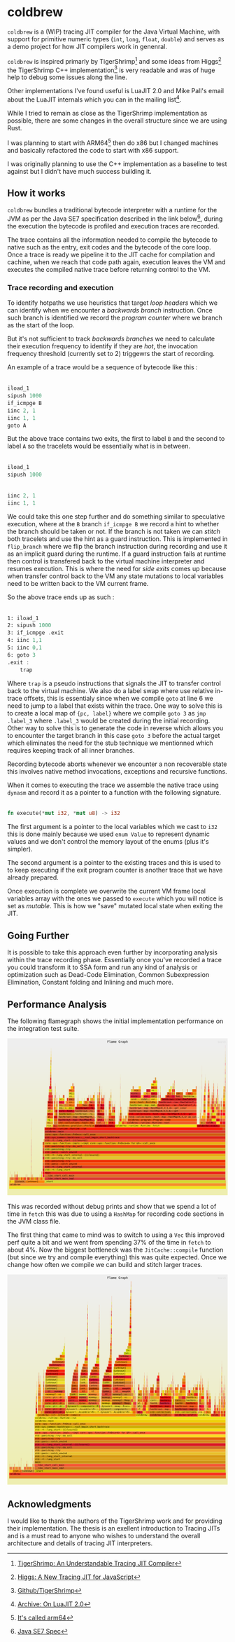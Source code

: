# coldbrew

`coldbrew` is a (WIP) tracing JIT compiler for the Java Virtual Machine, with
support for primitive numeric types (`int`, `long`, `float`, `double`) and
serves as a demo project for how JIT compilers work in genenral.

`coldbrew` is inspired primarly by TigerShrimp[^1] and some ideas from Higgs[^2]
the TigerShrimp C++ implementation[^3] is very readable and was of huge help
to debug some issues along the line.

Other implementations I've found useful is LuaJIT 2.0 and Mike Pall's email
about the LuaJIT internals which you can in the mailing list[^4].

While I tried to remain as close as the TigerShrimp implementation as possible,
there are some changes in the overall structure since we are using Rust.

I was planning to start with ARM64[^5] then do x86 but I changed machines and
basically refactored the code to start with x86 support.

I was originally planning to use the C++ implementation as a baseline to test
against but I didn't have much success building it.

## How it works

`coldbrew` bundles a traditional bytecode interpreter with a runtime for the JVM
as per the Java SE7 specification described in the link below[^6], during the
execution the bytecode is profiled and execution traces are recorded.

The trace contains all the information needed to compile the bytecode to native
such as the entry, exit codes and the bytecode of the core loop. Once a trace
is ready we pipeline it to the JIT cache for compilation and cachine, when we
reach that code path again, execution leaves the VM and executes the compiled
native trace before returning control to the VM.

### Trace recording and execution

To identify hotpaths we use heuristics that target *loop headers* which we can
identify when we encounter a *backwards branch* instruction. Once such branch
is identified we record the *program counter* where we branch as the start of
the loop.

But it's not sufficient to track *backwards branches* we need to calculate
their execution frequency to identify if they are *hot*, the invocation frequency
threshold (currently set to 2) triggewrs the start of recording.

An example of a trace would be a sequence of bytecode like this :

```asm

iload_1
sipush 1000
if_icmpge B
iinc 2, 1
iinc 1, 1
goto A

```

But the above trace contains two exits, the first to label `B` and the second
to label `A` so the tracelets would be essentially what is in between.

```asm

iload_1
sipush 1000

```

```asm

iinc 2, 1
iinc 1, 1

```

We could take this one step further and do something similar to speculative
execution, where at the `B` branch `if_icmpge B` we record a hint to whether
the branch should be taken or not. If the branch is not taken we can *stitch*
both tracelets and use the hint as a guard instruction. This is implemented
in `flip_branch` where we flip the branch instruction during recording and
use it as an implicit guard during the runtime. If a guard instruction fails
at runtime then control is transfered back to the virtual machine interpreter
and resumes execution. This is where the need for *side exits* comes up because
when transfer control back to the VM any state mutations to local variables
need to be written back to the VM current frame.

So the above trace ends up as such :

```asm

1: iload_1
2: sipush 1000
3: if_icmpge .exit
4: iinc 1,1
5: iinc 0,1
6: goto 3
.exit :
    trap

```

Where `trap` is a pseudo instructions that signals the JIT to transfer control
back to the virtual machine. We also do a label swap where use relative in-trace
offsets, this is essentialy since when we compile `goto` at line 6 we need to
jump to a label that exists within the trace. One way to solve this is to create
a local map of `{pc, label}` where we compile `goto 3` as `jmp .label_3` where
`.label_3` would be created during the initial recording. Other way to solve this
is to generate the code in reverse which allows you to encounter the target branch
in this case `goto 3` before the actual target which eliminates the need for the stub
technique we mentionned which requires keeping track of all inner branches.

Recording bytecode aborts whenever we encounter a non recoverable state this
involves native method invocations, exceptions and recursive functions.

When it comes to executing the trace we assemble the native trace using `dynasm`
and record it as a pointer to a function with the following signature.

```rust

fn execute(*mut i32, *mut u8) -> i32

```

The first argument is a pointer to the local variables which we cast to `i32`
this is done mainly because we used `enum Value` to represent dynamic values
and we don't control the memory layout of the enums (plus it's simpler).

The second argument is a pointer to the existing traces and this is used to
to keep executing if the exit program counter is another trace that we have
already prepared.

Once execution is complete we overwrite the current VM frame local variables
array with the ones we passed to `execute` which you will notice is set as
*mutable*. This is how we "save" mutated local state when exiting the JIT.

## Going Further

It is possible to take this approach even further by incorporating analysis
within the trace recording phase. Essentially once you've recorded a trace
you could transform it to SSA form and run any kind of analysis or optimization
such as Dead-Code Elimination, Common Subexpression Elimination, Constant folding
and Inlining and much more.

## Performance Analysis

The following flamegraph shows the initial implementation performance on the
integration test suite.

![Flamegraph of initial performance](./perf/flamegraph.svg)

This was recorded without debug prints and show that we spend a lot of time in
`fetch` this was due to using a `HashMap` for recording code sections in the JVM
class file.

The first thing that came to mind was to switch to using a `Vec` this improved
perf quite a bit and we went from spending 37% of the time in `fetch` to about
4%. Now the biggest bottleneck was the `JitCache::compile` function (but since
we try and compile everything) this was quite expected. Once we change how often
we compile we can build and stitch larger traces.

![Flamegraph after using Vec instead of HashMap](./perf/flamegraph-fetch-improv-nostdout.svg)

## Acknowledgments

I would like to thank the authors of the TigerShrimp work and for providing
their implementation. The thesis is an exellent introduction to Tracing JITs
and is a must read to anyone who wishes to understand the overall architecture
and details of tracing JIT interpreters.


[^1]: [TigerShrimp: An Understandable Tracing JIT
Compiler](https://odr.chalmers.se/server/api/core/bitstreams/87898837-623a-46f0-bcdc-06d2bf10805d/content)

[^2]: [Higgs: A New Tracing JIT for
JavaScript](https://pointersgonewild.com/2012/12/08/higgs-my-new-tracing-jit-for-javascript/)

[^3]: [Github/TigerShrimp](https://github.com/TigerShrimp/TracingJITCompiler)

[^4]: [Archive: On LuaJIT 2.0](https://gist.github.com/jmpnz/fb8a1f2c9c0e70b4d2b0cc6cb5ddec25)

[^5]: [It's called arm64](https://lore.kernel.org/lkml/CA+55aFxL6uEre-c=JrhPfts=7BGmhb2Js1c2ZGkTH8F=+rEWDg@mail.gmail.com/)

[^6]: [Java SE7 Spec](https://docs.oracle.com/javase/specs/jvms/se7/html/)

[^7]: [HotpathVM: An Effective JIT Compiler for Resource-constrained Devices](https://www.usenix.org/legacy/events/vee06/full_papers/p144-gal.pdf)

